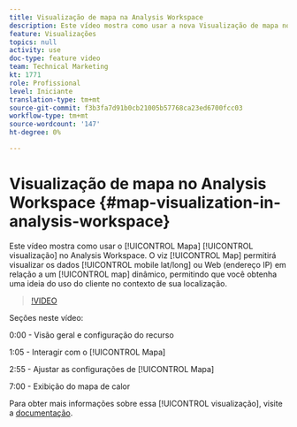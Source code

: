 ```yaml
---
title: Visualização de mapa na Analysis Workspace
description: Este vídeo mostra como usar a nova Visualização de mapa no Analysis Workspace. A visualização do Mapa permitirá que você visualize dados móveis (lat/long) ou da Web (endereço IP) em um mapa dinâmico, permitindo que você obtenha uma ideia do uso do cliente no contexto de sua localização.
feature: Visualizações
topics: null
activity: use
doc-type: feature video
team: Technical Marketing
kt: 1771
role: Profissional
level: Iniciante
translation-type: tm+mt
source-git-commit: f3b3fa7d91b0cb21005b57768ca23ed6700fcc03
workflow-type: tm+mt
source-wordcount: '147'
ht-degree: 0%

---
```



#   Visualização de mapa no Analysis Workspace  {#map-visualization-in-analysis-workspace}

Este vídeo mostra como usar o [!UICONTROL Mapa] [!UICONTROL visualização] no Analysis Workspace. O viz [!UICONTROL Map] permitirá visualizar os dados [!UICONTROL mobile lat/long] ou Web (endereço IP) em relação a um [!UICONTROL map] dinâmico, permitindo que você obtenha uma ideia do uso do cliente no contexto de sua localização.

>[!VIDEO](https://video.tv.adobe.com/v/23559/?quality=12)

Seções neste vídeo:

0:00 - Visão geral e configuração do recurso

1:05 - Interagir com o [!UICONTROL Mapa]

2:55 - Ajustar as configurações de [!UICONTROL Mapa]

7:00 - Exibição do mapa de calor

Para obter mais informações sobre essa [!UICONTROL visualização], visite a [documentação](https://marketing.adobe.com/resources/help/en_US/analytics/analysis-workspace/map-visualization.html).
